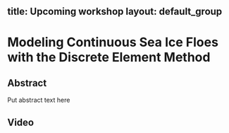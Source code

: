 title: Upcoming workshop
layout: default_group
---
# Modeling Continuous Sea Ice Floes with the Discrete Element Method
## Abstract

Put abstract text here

## Video
